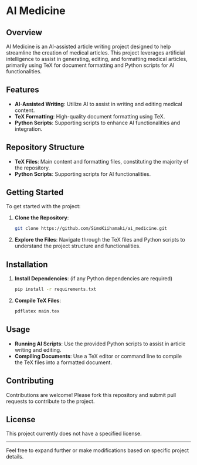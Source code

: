# AI Medicine

## Overview
AI Medicine is an AI-assisted article writing project designed to help streamline the creation of medical articles. This project leverages artificial intelligence to assist in generating, editing, and formatting medical articles, primarily using TeX for document formatting and Python scripts for AI functionalities.

## Features
- **AI-Assisted Writing**: Utilize AI to assist in writing and editing medical content.
- **TeX Formatting**: High-quality document formatting using TeX.
- **Python Scripts**: Supporting scripts to enhance AI functionalities and integration.

## Repository Structure
- **TeX Files**: Main content and formatting files, constituting the majority of the repository.
- **Python Scripts**: Supporting scripts for AI functionalities.

## Getting Started
To get started with the project:
1. **Clone the Repository**:
   ```bash
   git clone https://github.com/SimoKiihamaki/ai_medicine.git
   ```
2. **Explore the Files**: Navigate through the TeX files and Python scripts to understand the project structure and functionalities.

## Installation
1. **Install Dependencies**: (if any Python dependencies are required)
   ```bash
   pip install -r requirements.txt
   ```
2. **Compile TeX Files**:
   ```bash
   pdflatex main.tex
   ```

## Usage
- **Running AI Scripts**: Use the provided Python scripts to assist in article writing and editing.
- **Compiling Documents**: Use a TeX editor or command line to compile the TeX files into a formatted document.

## Contributing
Contributions are welcome! Please fork this repository and submit pull requests to contribute to the project.

## License
This project currently does not have a specified license.

---

Feel free to expand further or make modifications based on specific project details.
